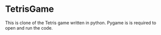 # TetrisGame

This is clone of the Tetris game written in python. Pygame is is required to open and run the code.
